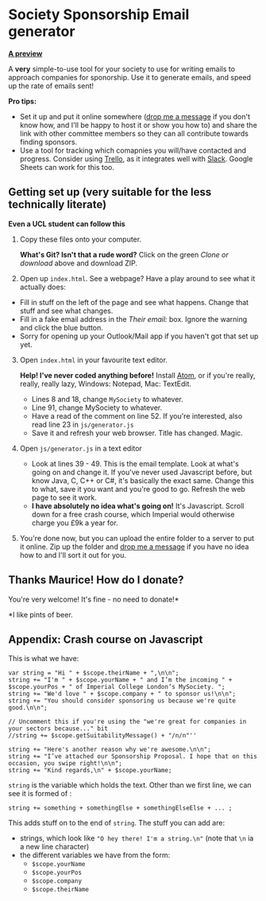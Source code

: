 # Society Sponsorship Email generator

**[A preview](http://htmlpreview.github.io/?https://github.com/mauriceyap/sponsorship-email-generator/master/index.html)**

A **very** simple-to-use tool for your society to use for writing emails to approach companies for sponorship. Use it to generate emails, and speed up the rate of emails sent!

**Pro tips:**
- Set it up and put it online somewhere (<a href="https://www.messenger.com/t/mauriceyap">drop me a message</a> if you don't know how, and I'll be happy to host it or show you how to) and share the link with other committee members so they can all contribute towards finding sponsors.
- Use a tool for tracking which comapnies you will/have contacted and progress. Consider using <a href="http://trello.com">Trello</a>, as it integrates well with <a href="http://slack.com">Slack</a>. Google Sheets can work for this too.

## Getting set up (very suitable for the less technically literate)
**Even a UCL student can follow this**
1. Copy these files onto your computer.

    **What's Git? Isn't that a rude word?** Click on the green *Clone or download* above and download ZIP.

2. Open up `index.html`. See a webpage? Have a play around to see what it actually does:
  - Fill in stuff on the left of the page and see what happens. Change that stuff and see what changes.
  -  Fill in a fake email address in the *Their email:* box. Ignore the warning and click the blue button.
  - Sorry for opening up your Outlook/Mail app if you haven't got that set up yet.

3. Open `index.html` in your favourite text editor.

   **Help! I've never coded anything before!** Install <a href="http://atom.io">Atom</a>, or if you're really, really, really lazy, Windows: Notepad, Mac: TextEdit.

   - Lines 8 and 18, change `MySociety` to whatever.
   - Line 91, change MySociety to whatever.
   - Have a read of the comment on line 52. If you're interested, also read line 23 in `js/generator.js`
   - Save it and refresh your web browser. Title has changed. Magic.

4. Open `js/generator.js` in a text editor
   - Look at lines 39 - 49. This is the email template. Look at what's going on and change it. If you've never used Javascript before, but know Java, C, C++ or C#, it's basically the exact same. Change this to what, save it you want and you're good to go. Refresh the web page to see it work.
   - **I have absolutely no idea what's going on!** It's Javascript. Scroll down for a free crash course, which Imperial would otherwise charge you £9k a year for.

5. You're done now, but you can upload the entire folder to a server to put it online. Zip up the folder and <a href="https://www.messenger.com/t/mauriceyap">drop me a message</a> if you have no idea how to and I'll sort it out for you.

## Thanks Maurice! How do I donate?
You're very welcome! It's fine - no need to donate!\*

\*I like pints of beer.

## Appendix: Crash course on Javascript
This is what we have:
```
var string = "Hi " + $scope.theirName + ",\n\n";
string += "I'm " + $scope.yourName + " and I’m the incoming " + $scope.yourPos + " of Imperial College London’s MySociety. ";
string += "We'd love " + $scope.company + " to sponsor us!\n\n";
string += "You should consider sponsoring us because we're quite good.\n\n";

// Uncomment this if you're using the "we're great for companies in your sectors because..." bit
//string += $scope.getSuitabilityMessage() + "/n/n"''

string += "Here's another reason why we're awesome.\n\n";
string += "I’ve attached our Sponsorship Proposal. I hope that on this occasion, you swipe right!\n\n";
string += "Kind regards,\n" + $scope.yourName;
```

`string` is the variable which holds the text. Other than we first line, we can see it is formed of :

```
string += something + somethingElse + somethingElseElse + ... ;
```

This adds stuff on to the end of `string`. The stuff you can add are:

- strings, which look like `"O hey there! I'm a string.\n"` (note that `\n` ia a new line character)
- the different variables we have from the form:
  - `$scope.yourName`
  - `$scope.yourPos`
  - `$scope.company`
  - `$scope.theirName`
